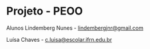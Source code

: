 # Projeto - PEOO
Alunos
Lindemberg Nunes - lindembergjnr@gmail.com

Luísa Chaves - c.luisa@escolar.ifrn.edu.br
